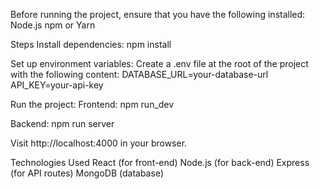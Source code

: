 
Before running the project, ensure that you have the following installed:
Node.js
npm or Yarn

Steps
Install dependencies:
npm install

Set up environment variables: Create a .env file at the root of the project with the following content:
DATABASE_URL=your-database-url
API_KEY=your-api-key

Run the project:
Frontend:
npm run_dev

Backend:
npm run server

Visit http://localhost:4000 in your browser.

Technologies Used
React (for front-end)
Node.js (for back-end)
Express (for API routes)
MongoDB (database)
